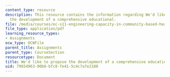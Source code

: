 ```yaml
---
content_type: resource
description: This resource contains the information regarding We'd like to propose
  the development of a comprehensive educational.
file: /media/courses/ec-s11-engineering-capacity-in-community-based-healthcare-fall-2005/7965496390b8bfc8fe415c4c7a7e2188_MITEC_S11F05_hw6_vct_schools.pdf
file_type: application/pdf
learning_resource_types:
- Assignments
ocw_type: OCWFile
parent_title: Assignments
parent_type: CourseSection
resourcetype: Document
title: We'd like to propose the development of a comprehensive educational
uid: 79654963-90b8-bfc8-fe41-5c4c7a7e2188
---
```


